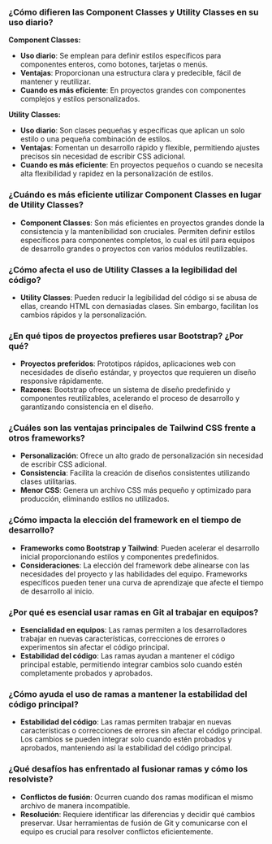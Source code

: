 ### ¿Cómo difieren las Component Classes y Utility Classes en su uso diario?

**Component Classes:**
- **Uso diario**: Se emplean para definir estilos específicos para componentes enteros, como botones, tarjetas o menús.
- **Ventajas**: Proporcionan una estructura clara y predecible, fácil de mantener y reutilizar.
- **Cuando es más eficiente**: En proyectos grandes con componentes complejos y estilos personalizados.

**Utility Classes:**
- **Uso diario**: Son clases pequeñas y específicas que aplican un solo estilo o una pequeña combinación de estilos.
- **Ventajas**: Fomentan un desarrollo rápido y flexible, permitiendo ajustes precisos sin necesidad de escribir CSS adicional.
- **Cuando es más eficiente**: En proyectos pequeños o cuando se necesita alta flexibilidad y rapidez en la personalización de estilos.

### ¿Cuándo es más eficiente utilizar Component Classes en lugar de Utility Classes?

- **Component Classes**: Son más eficientes en proyectos grandes donde la consistencia y la mantenibilidad son cruciales. Permiten definir estilos específicos para componentes completos, lo cual es útil para equipos de desarrollo grandes o proyectos con varios módulos reutilizables.

### ¿Cómo afecta el uso de Utility Classes a la legibilidad del código?

- **Utility Classes**: Pueden reducir la legibilidad del código si se abusa de ellas, creando HTML con demasiadas clases. Sin embargo, facilitan los cambios rápidos y la personalización.

### ¿En qué tipos de proyectos prefieres usar Bootstrap? ¿Por qué?

- **Proyectos preferidos**: Prototipos rápidos, aplicaciones web con necesidades de diseño estándar, y proyectos que requieren un diseño responsive rápidamente.
- **Razones**: Bootstrap ofrece un sistema de diseño predefinido y componentes reutilizables, acelerando el proceso de desarrollo y garantizando consistencia en el diseño.

### ¿Cuáles son las ventajas principales de Tailwind CSS frente a otros frameworks?

- **Personalización**: Ofrece un alto grado de personalización sin necesidad de escribir CSS adicional.
- **Consistencia**: Facilita la creación de diseños consistentes utilizando clases utilitarias.
- **Menor CSS**: Genera un archivo CSS más pequeño y optimizado para producción, eliminando estilos no utilizados.

### ¿Cómo impacta la elección del framework en el tiempo de desarrollo?

- **Frameworks como Bootstrap y Tailwind**: Pueden acelerar el desarrollo inicial proporcionando estilos y componentes predefinidos.
- **Consideraciones**: La elección del framework debe alinearse con las necesidades del proyecto y las habilidades del equipo. Frameworks específicos pueden tener una curva de aprendizaje que afecte el tiempo de desarrollo al inicio.

### ¿Por qué es esencial usar ramas en Git al trabajar en equipos?

- **Esencialidad en equipos**: Las ramas permiten a los desarrolladores trabajar en nuevas características, correcciones de errores o experimentos sin afectar el código principal.
- **Estabilidad del código**: Las ramas ayudan a mantener el código principal estable, permitiendo integrar cambios solo cuando estén completamente probados y aprobados.

### ¿Cómo ayuda el uso de ramas a mantener la estabilidad del código principal?

- **Estabilidad del código**: Las ramas permiten trabajar en nuevas características o correcciones de errores sin afectar el código principal. Los cambios se pueden integrar solo cuando estén probados y aprobados, manteniendo así la estabilidad del código principal.

### ¿Qué desafíos has enfrentado al fusionar ramas y cómo los resolviste?

- **Conflictos de fusión**: Ocurren cuando dos ramas modifican el mismo archivo de manera incompatible.
- **Resolución**: Requiere identificar las diferencias y decidir qué cambios preservar. Usar herramientas de fusión de Git y comunicarse con el equipo es crucial para resolver conflictos eficientemente.
